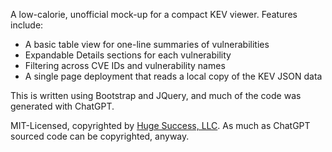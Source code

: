 A low-calorie, unofficial mock-up for a compact KEV viewer. Features include:

* A basic table view for one-line summaries of vulnerabilities
* Expandable Details sections for each vulnerability
* Filtering across CVE IDs and vulnerability names
* A single page deployment that reads a local copy of the KEV JSON data

This is written using Bootstrap and JQuery, and much of the code was generated with ChatGPT.

MIT-Licensed, copyrighted by [Huge Success, LLC](https://hugesuccess.org). As much as ChatGPT sourced code can be copyrighted, anyway.
